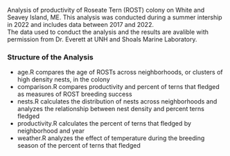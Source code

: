 Analysis of productivity of Roseate Tern (ROST) colony on White and Seavey Island, ME. This analysis was conducted during a summer intership in 2022 and includes data between 2017 and 2022.  
The data used to conduct the analysis and the results are avalible with permission from Dr. Everett at UNH and Shoals Marine Laboratory.  

### Structure of the Analysis
- age.R compares the age of ROSTs across neighborhoods, or clusters of high density nests, in the colony
- comparison.R compares productivity and percent of terns that fledged as measures of ROST breeding success
- nests.R calculates the distribution of nests across neighborhoods and analyzes the relationship between nest density and percent terns fledged
- productivity.R calculates the percent of terns that fledged by neighborhood and year
- weather.R analyzes the effect of temperature during the breeding season of the percent of terns that fledged